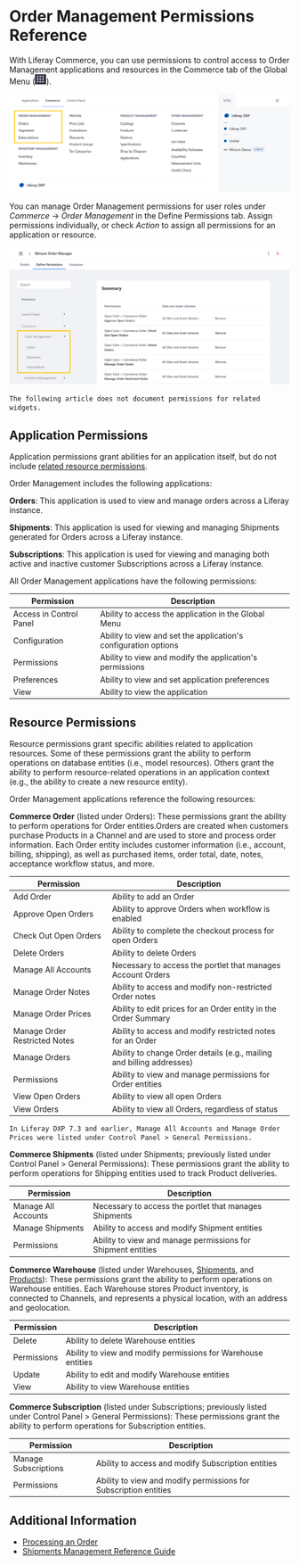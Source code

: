 # Order Management Permissions Reference

With Liferay Commerce, you can use permissions to control access to Order Management applications and resources in the Commerce tab of the Global Menu (![Global Menu](../images/icon-applications-menu.png)).

![Control access to Order Management applications and resources.](./order-management-permissions-reference/images/01.png)

You can manage Order Management permissions for user roles under *Commerce* &rarr; *Order Management* in the Define Permissions tab. Assign permissions individually, or check *Action* to assign all permissions for an application or resource.

![Manage Order Management permissions for user roles in the Define Permissions tab.](./order-management-permissions-reference/images/02.png)

```{note}
The following article does not document permissions for related widgets.
```

## Application Permissions

Application permissions grant abilities for an application itself, but do not include [related resource permissions](#resource-permissions).

Order Management includes the following applications:

**Orders**: This application is used to view and manage orders across a Liferay instance.

**Shipments**: This application is used for viewing and managing Shipments generated for Orders across a Liferay instance.

**Subscriptions**: This application is used for viewing and managing both active and inactive customer Subscriptions across a Liferay instance.

All Order Management applications have the following permissions:

| Permission | Description |
| --- | --- |
| Access in Control Panel | Ability to access the application in the Global Menu |
| Configuration | Ability to view and set the application's configuration options |
| Permissions | Ability to view and modify the application's permissions |
| Preferences | Ability to view and set application preferences |
| View | Ability to view the application |

## Resource Permissions

Resource permissions grant specific abilities related to application resources. Some of these permissions grant the ability to perform operations on database entities (i.e., model resources). Others grant the ability to perform resource-related operations in an application context (e.g., the ability to create a new resource entity).

Order Management applications reference the following resources:

**Commerce Order** (listed under Orders): These permissions grant the ability to perform operations for Order entities.Orders are created when customers purchase Products in a Channel and are used to store and process order information. Each Order entity includes customer information (i.e., account, billing, shipping), as well as purchased items, order total, date, notes, acceptance workflow status, and more.

| Permission | Description |
|---|---|
| Add Order | Ability to add an Order |
| Approve Open Orders | Ability to approve Orders when workflow is enabled |
| Check Out Open Orders | Ability to complete the checkout process for open Orders |
| Delete Orders | Ability to delete Orders |
| Manage All Accounts | Necessary to access the portlet that manages Account Orders |
| Manage Order Notes | Ability to access and modify non-restricted Order notes |
| Manage Order Prices | Ability to edit prices for an Order entity in the Order Summary |
| Manage Order Restricted Notes | Ability to access and modify restricted notes for an Order |
| Manage Orders | Ability to change Order details (e.g., mailing and billing addresses) |
| Permissions | Ability to view and manage permissions for Order entities |
| View Open Orders | Ability to view all open Orders |
| View Orders | Ability to view all Orders, regardless of status |

```{note}
In Liferay DXP 7.3 and earlier, Manage All Accounts and Manage Order Prices were listed under Control Panel > General Permissions.
```

**Commerce Shipments** (listed under Shipments; previously listed under Control Panel > General Permissions): These permissions grant the ability to perform operations for Shipping entities used to track Product deliveries.

| Permission | Description |
| --- | --- |
| Manage All Accounts | Necessary to access the portlet that manages Shipments |
| Manage Shipments | Ability to access and modify Shipment entities |
| Permissions | Ability to view and manage permissions for Shipment entities |

**Commerce Warehouse** (listed under Warehouses, [Shipments](./order-management-permissions-reference.md), and [Products](./product-management-permissions-reference.md)): These permissions grant the ability to perform operations on Warehouse entities. Each Warehouse stores Product inventory, is connected to Channels, and represents a physical location, with an address and geolocation.

| Permission | Description |
|---|---|
| Delete | Ability to delete Warehouse entities |
| Permissions | Ability to view and modify permissions for Warehouse entities |
| Update | Ability to edit and modify Warehouse entities |
| View | Ability to view Warehouse entities |

**Commerce Subscription** (listed under Subscriptions; previously listed under Control Panel > General Permissions): These permissions grant the ability to perform operations for Subscription entities.

| Permission | Description |
| --- | --- |
| Manage Subscriptions | Ability to access and modify Subscription entities |
| Permissions | Ability to view and modify permissions for Subscription entities |

## Additional Information

* [Processing an Order](../orders-and-fulfillment/orders/processing-an-order.md)
* [Shipments Management Reference Guide](../orders-and-fulfillment/shipments/shipments-management-reference-guide.md)
